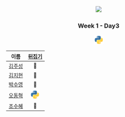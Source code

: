 <div align="center">
  <h3><img src="https://user-images.githubusercontent.com/46666296/133788774-1bba4108-db05-4d35-88ac-e355f29040a0.png"></h3>

  ### <center>**Week 1 - Day3**</center>
  <!--Python-->
  <img src="https://raw.githubusercontent.com/vscode-icons/vscode-icons/master/icons/file_type_python.svg" height="25"/>
  
  <!--문제를 풀었으면 위의 아이콘을 복사해서 붙여넣기-->
  <!--링크 삽입할 때 Forked Repo(개인 저장소)가 아닌 Remote Repo(원본 저장소) 주소를 붙여넣을 것-->
  |                    이름                    |[뒤집기](https://www.acmicpc.net/problem/1439)|
  |:------------------------------------------:|:---------------:|
  |[김주성](https://github.com/)| 🧠 |
  |[김지현](https://github.com/)| 🧠 |
  |[박수영](https://github.com/)| 🧠 |
  |[오동혁](https://github.com/97DongHyeokOH)| [<img src="https://raw.githubusercontent.com/vscode-icons/vscode-icons/master/icons/file_type_python.svg" height="25"/>](./BOJ1439_오동혁.py) |
  |[조수혜](https://github.com/)| 🧠 |
</div>
